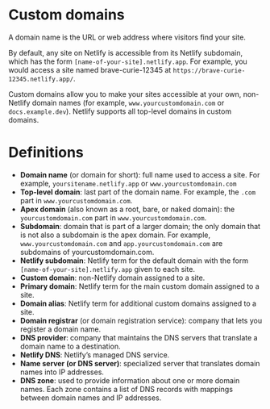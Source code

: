 # Custom domains
A domain name is the URL or web address where visitors find your site.

By default, any site on Netlify is accessible from its Netlify subdomain, which has the form ```[name-of-your-site].netlify.app```. For example, you would access a site named brave-curie-12345 at ```https://brave-curie-12345.netlify.app/```.

Custom domains allow you to make your sites accessible at your own, non-Netlify domain names (for example, ```www.yourcustomdomain.com``` or ```docs.example.dev```). Netlify supports all top-level domains in custom domains.

# Definitions
+ **Domain name** (or domain for short): full name used to access a site. For example, ```yoursitename.netlify.app``` or ```www.yourcustomdomain.com```
+ **Top-level domain**: last part of the domain name. For example, the ```.com``` part in ```www.yourcustomdomain.com```.
+ **Apex domain** (also known as a root, bare, or naked domain): the ```yourcustomdomain.com``` part in ```www.yourcustomdomain.com```.
+ **Subdomain**: domain that is part of a larger domain; the only domain that is not also a subdomain is the apex domain. For example, ```www.yourcustomdomain.com``` and ```app.yourcustomdomain.com``` are subdomains of yourcustomdomain.com.
+ **Netlify subdomain**: Netlify term for the default domain with the form ```[name-of-your-site].netlify.app``` given to each site.
+ **Custom domain**: non-Netlify domain assigned to a site.
+ **Primary domain**: Netlify term for the main custom domain assigned to a site.
+ **Domain alias**: Netlify term for additional custom domains assigned to a site.
+ **Domain registrar** (or domain registration service): company that lets you register a domain name.
+ **DNS provider**: company that maintains the DNS servers that translate a domain name to a destination.
+ **Netlify DNS**: Netlify’s managed DNS service.
+ **Name server (or DNS server)**: specialized server that translates domain names into IP addresses.
+ **DNS zone**: used to provide information about one or more domain names. Each zone contains a list of DNS records with mappings between domain names and IP addresses.